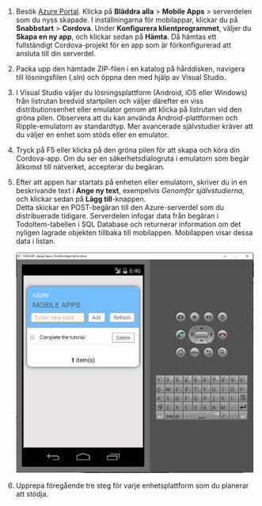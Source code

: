 
1. Besök [Azure Portal]. Klicka på **Bläddra alla** > **Mobile Apps** > serverdelen som du nyss skapade. I inställningarna för mobilappar, klickar du på **Snabbstart** > **Cordova**. Under **Konfigurera klientprogrammet**, väljer du **Skapa en ny app**, och klickar sedan på **Hämta**. Då hämtas ett fullständigt Cordova-projekt för en app som är förkonfigurerad att ansluta till din serverdel.

2. Packa upp den hämtade ZIP-filen i en katalog på hårddisken, navigera till lösningsfilen (.sln) och öppna den med hjälp av Visual Studio.

5. I Visual Studio väljer du lösningsplattform (Android, iOS eller Windows) från listrutan bredvid startpilen och väljer därefter en viss distributionsenhet eller emulator genom att klicka på listrutan vid den gröna pilen. Observera att du kan använda Android-plattformen och Ripple-emulatorn av standardtyp. Mer avancerade självstudier kräver att du väljer en enhet som stöds eller en emulator. 

6. Tryck på F5 eller klicka på den gröna pilen för att skapa och köra din Cordova-app. Om du ser en säkerhetsdialogruta i emulatorn som begär åtkomst till nätverket, accepterar du begäran.   

7. Efter att appen har startats på enheten eller emulatorn, skriver du in en beskrivande text i **Ange ny text**, exempelvis _Genomför självstudierna_, och klickar sedan på **Lägg till**-knappen.  
Detta skickar en POST-begäran till den Azure-serverdel som du distribuerade tidigare. Serverdelen infogar data från begäran i TodoItem-tabellen i SQL Database och returnerar information om det nyligen lagrade objekten tillbaka till mobilappen. Mobilappen visar dessa data i listan.

    ![](./media/app-service-mobile-cordova-quickstart/quickstart-startup.png)
    
8. Upprepa föregående tre steg för varje enhetsplattform som du planerar att stödja.

[Azure Portal]: https://portal.azure.com/


<!--HONumber=Sep16_HO3-->


